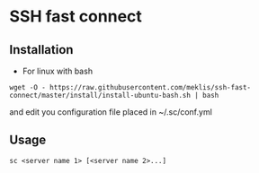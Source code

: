 # SSH fast connect

## Installation
* For linux with bash
```
wget -O - https://raw.githubusercontent.com/meklis/ssh-fast-connect/master/install/install-ubuntu-bash.sh | bash
```
and edit you configuration file placed in ~/.sc/conf.yml

## Usage 
```
sc <server name 1> [<server name 2>...]
```

